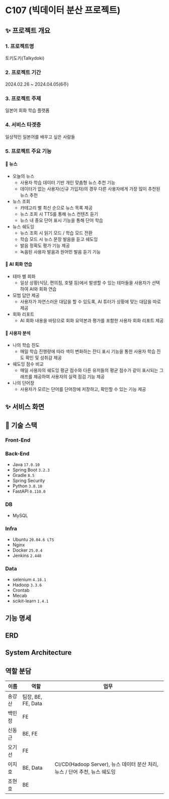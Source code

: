 # C107 (빅데이터 분산 프로젝트)
## ✨ 프로젝트 개요
### 1. 프로젝트명
토키도키(Talkydoki)
### 2. 프로젝트 기간
2024.02.26 ~ 2024.04.05(6주)
### 3. 프로젝트 주제
일본어 회화 학습 플랫폼
### 4. 서비스 타겟층
일상적인 일본어를 배우고 싶은 사람들
### 5. 프로젝트 주요 기능
#### 📰 뉴스
- 오늘의 뉴스
  - 사용자 학습 데이터 기반 개인 맞춤형 뉴스 추천 기능
  - 데이터가 없는 사용자(신규 가입자)의 경우 다른 사용자에게 가장 많이 추천된 뉴스 추천
- 뉴스 조회
  - 카테고리 별 최신 순으로 뉴스 목록 제공
  - 뉴스 조회 시 TTS를 통해 뉴스 컨텐츠 듣기
  - 뉴스 내 중요 단어 표시 기능을 통해 단어 학습
- 뉴스 쉐도잉
  - 뉴스 조회 시 읽기 모드 / 학습 모드 전환
  - 학습 모드 시 뉴스 문장 발음을 듣고 쉐도잉
  - 발음 정확도 평가 기능 제공
  - 녹음된 사용자 발음과 원어민 발음 듣기 기능
#### 💬 AI 회화 연습
- 테마 별 회화
  - 일상 상황(식당, 편의점, 호텔 등)에서 발생할 수 있는 테마들을 사용자가 선택하여 AI와 회화 연습
- 모범 답안 제공
  - 사용자가 자연스러운 대답을 할 수 있도록, AI 튜터가 상황에 맞는 대답을 따로 제공
- 회화 리포트
  - AI 회화 내용을 바탕으로 회화 요약본과 평가를 포함한 사용자 회화 리포트 제공
#### 📝 사용자 분석
- 나의 학습 진도
  - 매일 학습 진행량에 따라 색이 변화하는 잔디 표시 기능을 통한 사용자 학습 진도 확인 및 성취감 제공
- 쉐도잉 점수 비교
  - 매일 사용자의 쉐도잉 평균 점수와 다른 유저들의 평균 점수가 같이 표시되는 그래프를 제공하여 사용자의 실력 점검 기능 제공
- 나의 단어장
  - 사용자가 모르는 단어를 단어장에 저장하고, 확인할 수 있는 기능 제공

## ✨ 서비스 화면

## 🚀 기술 스택
### Front-End

### Back-End
- Java `17.0.10`
- Spring Boot `3.2.3`
- Gradle `8.5`
- Spring Security
- Python `3.8.10`
- FastAPI `0.110.0`

### DB
- MySQL

### Infra
- Ubuntu `20.04.6 LTS`
- Nginx
- Docker `25.0.4`
- Jenkins `2.448`

### Data
- selenium `4.18.1`
- Hadoop `3.3.6`
- Crontab
- Mecab
- scikit-learn `1.4.1`

## 기능 명세

## ERD

## System Architecture

## 역할 분담
| 이름 | 역할 | 업무 |
| --- | --- | --- |
| 송강산 | 팀장, BE, FE, Data |  |
| 백민정 | FE |  |
| 신동근 | BE, FE |  |
| 오기선 | FE |  |
| 이지호 | BE, Data | CI/CD(Hadoop Server), 뉴스 데이터 분산 처리, 뉴스 / 단어 추천, 뉴스 쉐도잉 |
| 조현호 | BE |  |